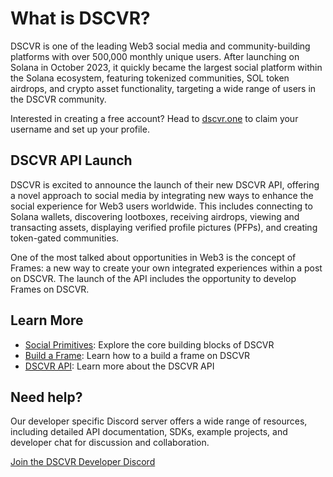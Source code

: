 # What is DSCVR?

DSCVR is one of the leading Web3 social media and community-building platforms with over 500,000 monthly unique users. After launching on Solana in October 2023, it quickly became the largest social platform within the Solana ecosystem, featuring tokenized communities, SOL token airdrops, and crypto asset functionality, targeting a wide range of users in the DSCVR community. 

Interested in creating a free account? Head to [dscvr.one](https://www.dscvr.one) to claim your username and set up your profile.

## DSCVR API Launch

DSCVR is excited to announce the launch of their new DSCVR API, offering a novel approach to social media by integrating new ways to enhance the social experience for Web3 users worldwide. This includes connecting to Solana wallets, discovering lootboxes, receiving airdrops, viewing and transacting assets, displaying verified profile pictures (PFPs), and creating token-gated communities.

One of the most talked about opportunities in Web3 is the concept of Frames: a new way to create your own integrated experiences within a post on DSCVR. The launch of the API includes the opportunity to develop Frames on DSCVR.

## Learn More

- [Social Primitives](/introduction/social-primitives): Explore the core building blocks of DSCVR
- [Build a Frame](./build/frames/build-a-frame.md): Learn how to a build a frame on DSCVR
- [DSCVR API](./build/dscvr-api/index.md): Learn more about the DSCVR API

## Need help?
Our developer specific Discord server offers a wide range of resources, including detailed API documentation, SDKs, example projects, and developer chat for discussion and collaboration. 

[Join the DSCVR Developer Discord](https://discord.gg/DX4CaFph3s)
